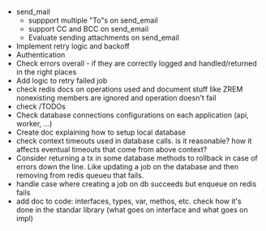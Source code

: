 - send_mail
    - suppport multiple "To"s on send_email
    - support CC and BCC on send_email
    - Evaluate sending attachments on send_email
- Implement retry logic and backoff
- Authentication
- Check errors overall - if they are correctly logged and handled/returned in the right places
- Add logic to retry failed job
- check redis docs on operations used and document stuff like ZREM nonexisting members are ignored and operation doesn't fail
- check /TODOs
- Check database connections configurations on each application (api, worker, ...)
- Create doc explaining how to setup local database
- check context timeouts used in database calls. is it reasonable? how it affects eventual timeouts that come from above context?
- Consider returning a tx in some database methods to rollback in case of errors down the line. Like updating a job on the database and then
removing from redis queueu that fails.
- handle case where creating a job on db succeeds but enqueue on redis fails
- add doc to code: interfaces, types, var, methos, etc. check how it's done in the standar library (what goes on interface and what goes on impl)